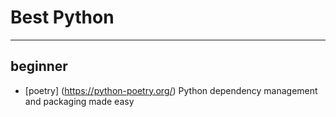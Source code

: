 # Best Python
----

## beginner
* [poetry] (https://python-poetry.org/) Python dependency management and packaging made easy 

